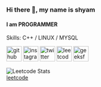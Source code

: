 ### Hi there 👋, my name is shyam
#### I am PROGRAMMER

Skills: C++ / LINUX / MYSQL 



[<img src='https://cdn.jsdelivr.net/npm/simple-icons@3.0.1/icons/github.svg' alt='github' height='40'>](https://github.com/cottonstonne)  [<img src='https://cdn.jsdelivr.net/npm/simple-icons@3.0.1/icons/instagram.svg' alt='instagram' height='40'>](https://www.instagram.com/shyam_vd/)  [<img src='https://cdn.jsdelivr.net/npm/simple-icons@3.0.1/icons/twitter.svg' alt='twitter' height='40'>](https://twitter.com/shyam_xo)  [<img src='https://cdn.jsdelivr.net/npm/simple-icons@3.0.1/icons/leetcode.svg' alt='leetcode' height='40'>]([leetcode](https://leetcode.com/shyamchand/))  [<img src='https://cdn.jsdelivr.net/npm/simple-icons@3.0.1/icons/geeksforgeeks.svg' alt='geeksforgeeks' height='40'>](https://auth.geeksforgeeks.org/user/shyamchand/practice/)  


![Leetcode Stats](https://leetcard.jacoblin.cool/shyamchand?theme=dark)<br/>
[leetcode](https://leetcode.com/shyamchand/)

<!--
**cottonstonne/cottonstonne** is a ✨ _special_ ✨ repository because its `README.md` (this file) appears on your GitHub profile.

Here are some ideas to get you started:

- 🔭 I’m currently working on ...
- 🌱 I’m currently learning ...
- 👯 I’m looking to collaborate on ...
- 🤔 I’m looking for help with ...
- 💬 Ask me about ...
- 📫 How to reach me: ...
- 😄 Pronouns: ...
- ⚡ Fun fact: ...
-->
